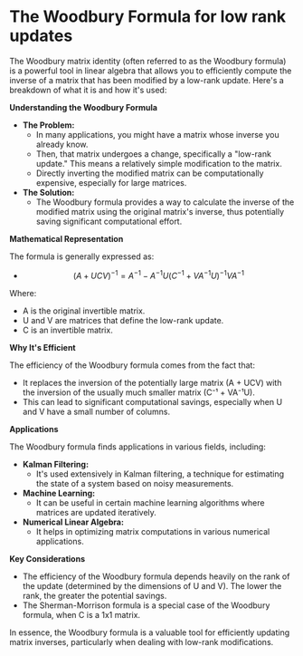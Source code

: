 # The Woodbury Formula for low rank updates

The Woodbury matrix identity (often referred to as the Woodbury formula) is a powerful tool in linear algebra that allows you to efficiently compute the inverse of a matrix that has been modified by a low-rank update. Here's a breakdown of what it is and how it's used:

**Understanding the Woodbury Formula**

* **The Problem:**
    * In many applications, you might have a matrix whose inverse you already know.
    * Then, that matrix undergoes a change, specifically a "low-rank update." This means a relatively simple modification to the matrix.
    * Directly inverting the modified matrix can be computationally expensive, especially for large matrices.
* **The Solution:**
    * The Woodbury formula provides a way to calculate the inverse of the modified matrix using the original matrix's inverse, thus potentially saving significant computational effort.

**Mathematical Representation**

The formula is generally expressed as:

* $$(A + UCV)^{-1} = A^{-1} - A^{-1}U(C^{-1} + VA^{-1}U)^{-1}VA^{-1}$$

Where:

* A is the original invertible matrix.
* U and V are matrices that define the low-rank update.
* C is an invertible matrix.

**Why It's Efficient**

The efficiency of the Woodbury formula comes from the fact that:

* It replaces the inversion of the potentially large matrix (A + UCV) with the inversion of the usually much smaller matrix (C⁻¹ + VA⁻¹U).
* This can lead to significant computational savings, especially when U and V have a small number of columns.

**Applications**

The Woodbury formula finds applications in various fields, including:

* **Kalman Filtering:**
    * It's used extensively in Kalman filtering, a technique for estimating the state of a system based on noisy measurements.
* **Machine Learning:**
    * It can be useful in certain machine learning algorithms where matrices are updated iteratively.
* **Numerical Linear Algebra:**
    * It helps in optimizing matrix computations in various numerical applications.

**Key Considerations**

* The efficiency of the Woodbury formula depends heavily on the rank of the update (determined by the dimensions of U and V). The lower the rank, the greater the potential savings.
* The Sherman-Morrison formula is a special case of the Woodbury formula, when C is a 1x1 matrix.

In essence, the Woodbury formula is a valuable tool for efficiently updating matrix inverses, particularly when dealing with low-rank modifications.
